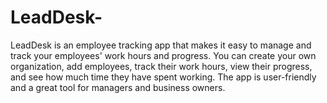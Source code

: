 # LeadDesk-
LeadDesk is an employee tracking app that makes it easy to manage and track your employees' work hours and progress. You can create your own organization, add employees, track their work hours, view their progress, and see how much time they have spent working. The app is user-friendly and a great tool for managers and business owners.
